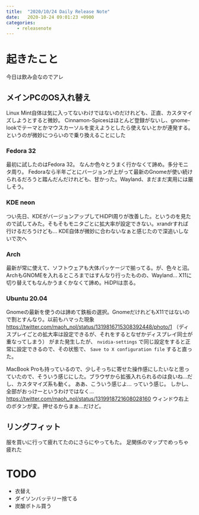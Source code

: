 ```yaml
---
title:  "2020/10/24 Daily Release Note"
date:   2020-10-24 09:01:23 +0900
categories:
    - releasenote
---
```


# 起きたこと

今日は飲み会なのでアレ

## メインPCのOS入れ替え

Linux Mint自体は気に入ってないわけではないのだけれども、正直、カスタマイズしようとすると微妙。
Cinnamon-Spicesはほとんど登録がないし、gnome-lookでテーマとかマウスカーソルを変えようとしたら使えないとかが連発する。というのが微妙につらいので乗り換えることにした

### Fedora 32

最初に試したのはFedora 32。 なんか色々とうまく行かなくて諦め。多分モニタ周り。
Fedoraなら半年ごとにバージョンが上がって最新のGnomeが使い続けられるだろうと踏んだんだけれども、甘かった。Wayland、まだまだ実用には厳しそう。

### KDE neon

つい先日、KDEがバージョンアップしてHiDPI周りが改善した。というのを見たので試してみた。そもそもモニタごとに拡大率が設定できない。xrandrすれば行けるだろうけども…
KDE自体が微妙に合わないなぁと感じたので深追いしないで次へ

### Arch

最新が常に使えて、ソフトウェアも大体パッケージで揃ってる。が、色々と沼。
ArchもGNOMEを入れるところまではすんなり行ったものの、Wayland... X11に切り替えてもなんかうまくかなくて諦め。HiDPIは祟る。

### Ubuntu 20.04

Gnomeの最新を使うのは諦めて鉄板の選択。GnomeだけれどもX11ではないので割とすんなり。以前もハマった現象 
https://twitter.com/maoh_nol/status/1319816715308392448/photo/1 
（ディスプレイごとの拡大率は設定できるが、それをするとなぜかディスプレイ同士が重なってしまう）
がまた発生したが、 `nvidia-settings` で同じ設定をすると正常に設定できるので、その状態で、 `Save to X configuration file` すると直った。

MacBook Proも持っているので、少しそっちに寄せた操作感にしたいなと思っていたので、そういう感じにした。ブラウザから拡張入れられるのは良いね…だし、カスタマイズ系も動く。
ああ、こういう感じよ… っていう感じ。
しかし、全部がおっけーというわけではなく…
https://twitter.com/maoh_nol/status/1319918721608028160
ウィンドウ右上のボタンが変。押せるからまぁ…だけど。

## リングフィット

服を買いに行って疲れてたのにさらにやってもた。
足関係のマップでめっちゃ疲れた

# TODO 

* 衣替え
* ダイソンバッテリー捨てる
* 炭酸ボトル買う